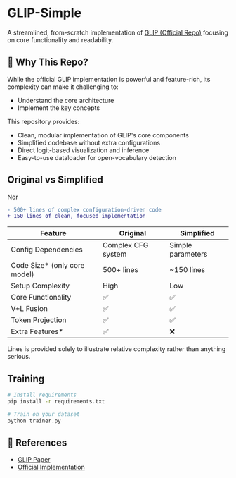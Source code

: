 # GLIP-Simple
A streamlined, from-scratch implementation of [GLIP (Official Repo)](https://github.com/microsoft/GLIP) focusing on core functionality and readability.

## 🤔 Why This Repo?

While the official GLIP implementation is powerful and feature-rich, its complexity can make it challenging to:
- Understand the core architecture
- Implement the key concepts

This repository provides:
- Clean, modular implementation of GLIP's core components
- Simplified codebase without extra configurations
- Direct logit-based visualization and inference
- Easy-to-use dataloader for open-vocabulary detection

## Original vs Simplified

Nor

```diff
- 500+ lines of complex configuration-driven code
+ 150 lines of clean, focused implementation
```


| Feature | Original | Simplified |
|---------|----------|------------|
| Config Dependencies | Complex CFG system | Simple parameters |
| Code Size* (only core model) | 500+ lines | ~150 lines |
| Setup Complexity | High | Low |
| Core Functionality | ✅ | ✅ |
| V+L Fusion | ✅ | ✅ |
| Token Projection | ✅ | ✅ |
| Extra Features* | ✅ | ❌ |

Lines is provided solely to illustrate relative complexity rather than anything serious.



## Training

```bash
# Install requirements
pip install -r requirements.txt

# Train on your dataset
python trainer.py
```



## 📖 References

- [GLIP Paper](https://arxiv.org/abs/2112.03857)
- [Official Implementation](https://github.com/microsoft/GLIP)